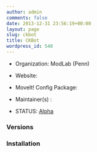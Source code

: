 ```yaml
---
author: admin
comments: false
date: 2013-12-31 23:56:19+00:00
layout: page
slug: ckbot
title: CKBot
wordpress_id: 548
---
```



	
  * Organization: ModLab (Penn)

	
  * Website:

	
  * MoveIt! Config Package:

	
  * Maintainer(s) :

	
  * STATUS: [Alpha](/about/moveit-status#status-code-robots)




### Versions








### Installation






